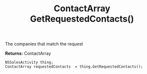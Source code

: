 ﻿---
uid: crmscript_ref_NSSalesActivity_GetRequestedContacts
title: ContactArray GetRequestedContacts()
intellisense: NSSalesActivity.GetRequestedContacts
keywords: NSSalesActivity, GetRequestedContacts
so.topic: reference
---

The companies that match the request

**Returns:** ContactArray


```crmscript
NSSalesActivity thing;
ContactArray requestedContacts  = thing.GetRequestedContacts();
```


